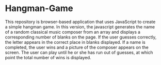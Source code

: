 # Hangman-Game

This repository is browser-based application that uses JavaScript to create a simple hangman game. In this version, the javascript generates the name of a random classical music composer from an array and displays a corresponding number of blanks on the page. If the user guesses correctly, the letter appears in the correct place in blanks displayed. If a name is completed, the user wins and a picture of the composer appears on the screen. The user can play until he or she has run out of guesses, at which point the total number of wins is displayed.
